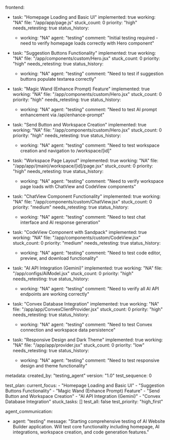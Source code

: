 frontend:
  - task: "Homepage Loading and Basic UI"
    implemented: true
    working: "NA"
    file: "/app/app/page.js"
    stuck_count: 0
    priority: "high"
    needs_retesting: true
    status_history:
      - working: "NA"
        agent: "testing"
        comment: "Initial testing required - need to verify homepage loads correctly with Hero component"

  - task: "Suggestion Buttons Functionality"
    implemented: true
    working: "NA"
    file: "/app/components/custom/Hero.jsx"
    stuck_count: 0
    priority: "high"
    needs_retesting: true
    status_history:
      - working: "NA"
        agent: "testing"
        comment: "Need to test if suggestion buttons populate textarea correctly"

  - task: "Magic Wand (Enhance Prompt) Feature"
    implemented: true
    working: "NA"
    file: "/app/components/custom/Hero.jsx"
    stuck_count: 0
    priority: "high"
    needs_retesting: true
    status_history:
      - working: "NA"
        agent: "testing"
        comment: "Need to test AI prompt enhancement via /api/enhance-prompt"

  - task: "Send Button and Workspace Creation"
    implemented: true
    working: "NA"
    file: "/app/components/custom/Hero.jsx"
    stuck_count: 0
    priority: "high"
    needs_retesting: true
    status_history:
      - working: "NA"
        agent: "testing"
        comment: "Need to test workspace creation and navigation to /workspace/[id]"

  - task: "Workspace Page Layout"
    implemented: true
    working: "NA"
    file: "/app/app/(main)/workspace/[id]/page.jsx"
    stuck_count: 0
    priority: "high"
    needs_retesting: true
    status_history:
      - working: "NA"
        agent: "testing"
        comment: "Need to verify workspace page loads with ChatView and CodeView components"

  - task: "ChatView Component Functionality"
    implemented: true
    working: "NA"
    file: "/app/components/custom/ChatView.jsx"
    stuck_count: 0
    priority: "medium"
    needs_retesting: true
    status_history:
      - working: "NA"
        agent: "testing"
        comment: "Need to test chat interface and AI response generation"

  - task: "CodeView Component with Sandpack"
    implemented: true
    working: "NA"
    file: "/app/components/custom/CodeView.jsx"
    stuck_count: 0
    priority: "medium"
    needs_retesting: true
    status_history:
      - working: "NA"
        agent: "testing"
        comment: "Need to test code editor, preview, and download functionality"

  - task: "AI API Integration (Gemini)"
    implemented: true
    working: "NA"
    file: "/app/configs/AiModel.jsx"
    stuck_count: 0
    priority: "high"
    needs_retesting: true
    status_history:
      - working: "NA"
        agent: "testing"
        comment: "Need to verify all AI API endpoints are working correctly"

  - task: "Convex Database Integration"
    implemented: true
    working: "NA"
    file: "/app/app/ConvexClientProvider.jsx"
    stuck_count: 0
    priority: "high"
    needs_retesting: true
    status_history:
      - working: "NA"
        agent: "testing"
        comment: "Need to test Convex connection and workspace data persistence"

  - task: "Responsive Design and Dark Theme"
    implemented: true
    working: "NA"
    file: "/app/app/provider.jsx"
    stuck_count: 0
    priority: "low"
    needs_retesting: true
    status_history:
      - working: "NA"
        agent: "testing"
        comment: "Need to test responsive design and theme functionality"

metadata:
  created_by: "testing_agent"
  version: "1.0"
  test_sequence: 0

test_plan:
  current_focus:
    - "Homepage Loading and Basic UI"
    - "Suggestion Buttons Functionality"
    - "Magic Wand (Enhance Prompt) Feature"
    - "Send Button and Workspace Creation"
    - "AI API Integration (Gemini)"
    - "Convex Database Integration"
  stuck_tasks: []
  test_all: false
  test_priority: "high_first"

agent_communication:
  - agent: "testing"
    message: "Starting comprehensive testing of AI Website Builder application. Will test core functionality including homepage, AI integrations, workspace creation, and code generation features."